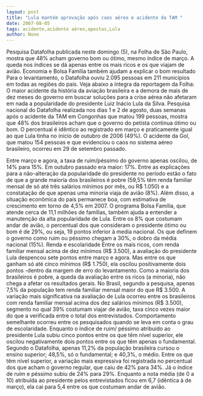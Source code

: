```yaml
---
layout: post
title: "Lula mantém aprovação após caos aéreo e acidente da TAM "
date: 2007-08-05
tags: acidente,acidente aéreo,apostas,Lula
author: None
---
```

Pesquisa Datafolha publicada neste domingo (5), na Folha de S&atilde;o Paulo, mostra que 48% acham governo bom ou &oacute;timo, mesmo &iacute;ndice de mar&ccedil;o.
A queda nos &iacute;ndices se d&aacute; apenas entre os mais ricos e os que viajam de avi&atilde;o. Economia e Bolsa Fam&iacute;lia tamb&eacute;m ajudam a explicar o bom resultado 
Para o levantamento, o Datafolha ouviu 2.095 pessoas em 211 munic&iacute;pios em todas as regi&otilde;es do pa&iacute;s.
Veja abaixo a &iacute;ntegra da reportagem da Folha:
O maior acidente da hist&oacute;ria da avia&ccedil;&atilde;o brasileira e a demora de mais de dez meses do governo em buscar solu&ccedil;&otilde;es para a crise a&eacute;rea n&atilde;o afetaram em nada a popularidade do presidente Luiz In&aacute;cio Lula da Silva.
Pesquisa nacional do Datafolha realizada nos dias 1 e 2 de agosto, duas semanas ap&oacute;s o acidente da TAM em Congonhas que matou 199 pessoas, mostra que 48% dos brasileiros acham que o governo do petista continua &oacute;timo ou bom.
O percentual &eacute; id&ecirc;ntico ao registrado em mar&ccedil;o e praticamente igual ao que Lula tinha no in&iacute;cio de outubro de 2006 (49%). O acidente da Gol, que matou 154 pessoas e que evidenciou o caos no sistema a&eacute;reo brasileiro, ocorreu em 29 de setembro passado.

Entre mar&ccedil;o e agora, a taxa de ruim/p&eacute;ssimo do governo apenas oscilou, de 14% para 15%. Em outubro passado era maior: 17%.
Entre as explica&ccedil;&otilde;es para a n&atilde;o-altera&ccedil;&atilde;o da popularidade do presidente no per&iacute;odo est&atilde;o o fato de que a grande maioria dos brasileiros &eacute; pobre (59,5% t&ecirc;m renda familiar mensal de s&oacute; at&eacute; tr&ecirc;s sal&aacute;rios m&iacute;nimos por m&ecirc;s, ou R$ 1.050) e a constata&ccedil;&atilde;o de que apenas uma minoria viaja de avi&atilde;o (8%).
Al&eacute;m disso, a situa&ccedil;&atilde;o econ&ocirc;mica do pa&iacute;s permanece boa, com estimativa de crescimento em torno de 4,5% em 2007. O programa Bolsa Fam&iacute;lia, que atende cerca de 11,1 milh&otilde;es de fam&iacute;lias, tamb&eacute;m ajuda a entender a manuten&ccedil;&atilde;o da alta popularidade de Lula.
Entre os 8% que costumam andar de avi&atilde;o, o percentual dos que consideram o presidente &oacute;timo ou bom &eacute; de 29%, ou seja, 19 pontos inferior &agrave; media nacional. Os que definem o governo como ruim ou p&eacute;ssimo chegam a 30%, o dobro da m&eacute;dia nacional (15%).
Renda e escolaridade
Entre os mais ricos, com renda familiar mensal acima de dez m&iacute;nimos (R$ 3.500), a avalia&ccedil;&atilde;o do presidente Lula despencou sete pontos entre mar&ccedil;o e agora.
Mas entre os que ganham s&oacute; at&eacute; cinco m&iacute;nimos (R$ 1.750), ela oscilou positivamente dois pontos -dentro da margem de erro do levantamento.
Como a maioria dos brasileiros &eacute; pobre, a queda da avalia&ccedil;&atilde;o entre os ricos (a minoria), n&atilde;o chega a afetar os resultados gerais. No Brasil, segundo a pesquisa, apenas 7,5% da popula&ccedil;&atilde;o tem renda familiar mensal maior do que R$ 3.500.
A varia&ccedil;&atilde;o mais significativa na avalia&ccedil;&atilde;o de Lula ocorreu entre os brasileiros com renda familiar mensal acima dos dez sal&aacute;rios m&iacute;nimos (R$ 3.500), segmento no qual 39% costumam viajar de avi&atilde;o, taxa cinco vezes maior do que a verificada entre o total dos entrevistados.
Comportamento semelhante ocorreu entre os pesquisados quando se leva em conta o grau de escolaridade.
Enquanto o &iacute;ndice de ruim/ p&eacute;ssimo atribu&iacute;do ao presidente Lula subiu cinco pontos entre os que t&ecirc;m n&iacute;vel superior, ele oscilou negativamente dois pontos entre os que t&ecirc;m apenas o fundamental.
Segundo o Datafolha, apenas 11,2% da popula&ccedil;&atilde;o brasileira cursou o ensino superior; 48,5%, s&oacute; o fundamental; e 40,3%, o m&eacute;dio.
Entre os que t&ecirc;m n&iacute;vel superior, a varia&ccedil;&atilde;o mais expressiva foi registrada no percentual dos que acham o governo regular, que caiu de 42% para 34%. J&aacute; o &iacute;ndice de ruim e p&eacute;ssimo subiu de 24% para 29%.
Enquanto a nota m&eacute;dia (de 0 a 10) atribu&iacute;da ao presidente pelos entrevistados ficou em 6,7 (id&ecirc;ntica &agrave; de mar&ccedil;o), ela cai para 5,4 entre os que costumam andar de avi&atilde;o. 